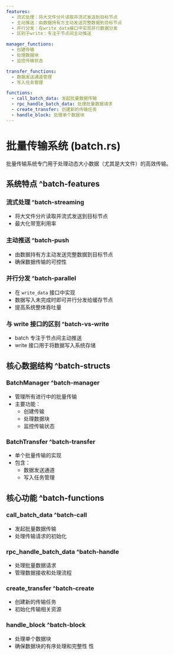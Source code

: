 ```yaml
---
features:
  - 流式处理：将大文件分片读取并流式发送到目标节点
  - 主动推送：由数据持有方主动发送完整数据到目标节点
  - 并行分发：在write_data接口中实现并行数据分发
  - 区别于write：专注于节点间主动推送

manager_functions:
  - 创建传输
  - 处理数据块
  - 监控传输状态

transfer_functions:
  - 数据发送通道管理
  - 写入任务管理

functions:
  - call_batch_data: 发起批量数据传输
  - rpc_handle_batch_data: 处理批量数据请求
  - create_transfer: 创建新的传输任务
  - handle_block: 处理单个数据块
---
```


# 批量传输系统 (batch.rs)

批量传输系统专门用于处理动态大小数据（尤其是大文件）的高效传输。

## 系统特点 ^batch-features

### 流式处理 ^batch-streaming

 - 将大文件分片读取并流式发送到目标节点
 - 最大化带宽利用率

### 主动推送 ^batch-push
- 由数据持有方主动发送完整数据到目标节点
- 确保数据传输的可控性

### 并行分发 ^batch-parallel
- 在 `write_data` 接口中实现
- 数据写入未完成时即可并行分发给缓存节点
- 提高系统整体吞吐量

### 与 write 接口的区别 ^batch-vs-write
- batch 专注于节点间主动推送
- write 接口用于将数据写入系统存储

## 核心数据结构 ^batch-structs

### BatchManager ^batch-manager
- 管理所有进行中的批量传输
- 主要功能：
  - 创建传输
  - 处理数据块
  - 监控传输状态

### BatchTransfer ^batch-transfer
- 单个批量传输的实现
- 包含：
  - 数据发送通道
  - 写入任务管理

## 核心功能 ^batch-functions

### call_batch_data ^batch-call
- 发起批量数据传输
- 处理传输请求的初始化

### rpc_handle_batch_data ^batch-handle
- 处理批量数据请求
- 管理数据接收和处理流程

### create_transfer ^batch-create
- 创建新的传输任务
- 初始化传输相关资源

### handle_block ^batch-block
- 处理单个数据块
- 确保数据块的有序处理和完整性
性
                                                                                                                                                                                                                                                                        